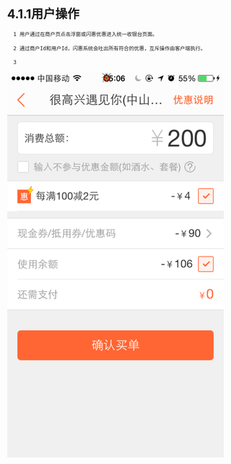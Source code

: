 # 4.1.1用户操作
      1 用户通过在商户页点击浮窗或闪惠优惠进入统一收银台页面。
      
      2 通过商户Id和用户Id，闪惠系统会吐出所有符合的优惠，互斥操作由客户端执行。
      
      3
![](981B02FB-9745-4CCD-B78E-5200FC715A0F.PNG)


